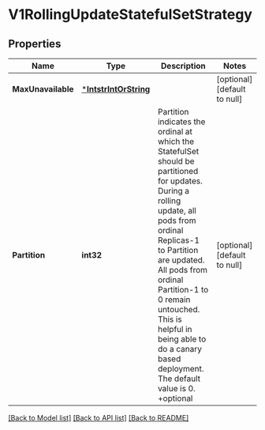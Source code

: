 # V1RollingUpdateStatefulSetStrategy

## Properties
Name | Type | Description | Notes
------------ | ------------- | ------------- | -------------
**MaxUnavailable** | [***IntstrIntOrString**](intstr.IntOrString.md) |  | [optional] [default to null]
**Partition** | **int32** | Partition indicates the ordinal at which the StatefulSet should be partitioned for updates. During a rolling update, all pods from ordinal Replicas-1 to Partition are updated. All pods from ordinal Partition-1 to 0 remain untouched. This is helpful in being able to do a canary based deployment. The default value is 0. +optional | [optional] [default to null]

[[Back to Model list]](../README.md#documentation-for-models) [[Back to API list]](../README.md#documentation-for-api-endpoints) [[Back to README]](../README.md)

